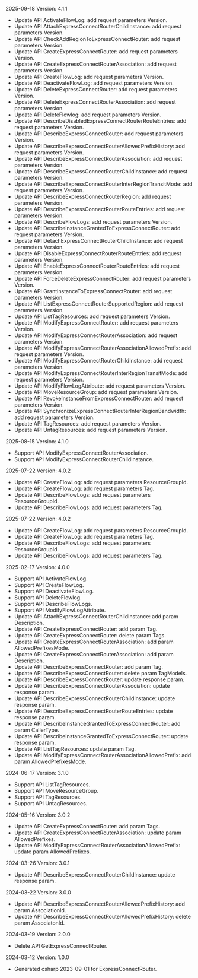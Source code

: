 2025-09-18 Version: 4.1.1
- Update API ActivateFlowLog: add request parameters Version.
- Update API AttachExpressConnectRouterChildInstance: add request parameters Version.
- Update API CheckAddRegionToExpressConnectRouter: add request parameters Version.
- Update API CreateExpressConnectRouter: add request parameters Version.
- Update API CreateExpressConnectRouterAssociation: add request parameters Version.
- Update API CreateFlowLog: add request parameters Version.
- Update API DeactivateFlowLog: add request parameters Version.
- Update API DeleteExpressConnectRouter: add request parameters Version.
- Update API DeleteExpressConnectRouterAssociation: add request parameters Version.
- Update API DeleteFlowlog: add request parameters Version.
- Update API DescribeDisabledExpressConnectRouterRouteEntries: add request parameters Version.
- Update API DescribeExpressConnectRouter: add request parameters Version.
- Update API DescribeExpressConnectRouterAllowedPrefixHistory: add request parameters Version.
- Update API DescribeExpressConnectRouterAssociation: add request parameters Version.
- Update API DescribeExpressConnectRouterChildInstance: add request parameters Version.
- Update API DescribeExpressConnectRouterInterRegionTransitMode: add request parameters Version.
- Update API DescribeExpressConnectRouterRegion: add request parameters Version.
- Update API DescribeExpressConnectRouterRouteEntries: add request parameters Version.
- Update API DescribeFlowLogs: add request parameters Version.
- Update API DescribeInstanceGrantedToExpressConnectRouter: add request parameters Version.
- Update API DetachExpressConnectRouterChildInstance: add request parameters Version.
- Update API DisableExpressConnectRouterRouteEntries: add request parameters Version.
- Update API EnableExpressConnectRouterRouteEntries: add request parameters Version.
- Update API ForceDeleteExpressConnectRouter: add request parameters Version.
- Update API GrantInstanceToExpressConnectRouter: add request parameters Version.
- Update API ListExpressConnectRouterSupportedRegion: add request parameters Version.
- Update API ListTagResources: add request parameters Version.
- Update API ModifyExpressConnectRouter: add request parameters Version.
- Update API ModifyExpressConnectRouterAssociation: add request parameters Version.
- Update API ModifyExpressConnectRouterAssociationAllowedPrefix: add request parameters Version.
- Update API ModifyExpressConnectRouterChildInstance: add request parameters Version.
- Update API ModifyExpressConnectRouterInterRegionTransitMode: add request parameters Version.
- Update API ModifyFlowLogAttribute: add request parameters Version.
- Update API MoveResourceGroup: add request parameters Version.
- Update API RevokeInstanceFromExpressConnectRouter: add request parameters Version.
- Update API SynchronizeExpressConnectRouterInterRegionBandwidth: add request parameters Version.
- Update API TagResources: add request parameters Version.
- Update API UntagResources: add request parameters Version.


2025-08-15 Version: 4.1.0
- Support API ModifyExpressConnectRouterAssociation.
- Support API ModifyExpressConnectRouterChildInstance.


2025-07-22 Version: 4.0.2
- Update API CreateFlowLog: add request parameters ResourceGroupId.
- Update API CreateFlowLog: add request parameters Tag.
- Update API DescribeFlowLogs: add request parameters ResourceGroupId.
- Update API DescribeFlowLogs: add request parameters Tag.


2025-07-22 Version: 4.0.2
- Update API CreateFlowLog: add request parameters ResourceGroupId.
- Update API CreateFlowLog: add request parameters Tag.
- Update API DescribeFlowLogs: add request parameters ResourceGroupId.
- Update API DescribeFlowLogs: add request parameters Tag.


2025-02-17 Version: 4.0.0
- Support API ActivateFlowLog.
- Support API CreateFlowLog.
- Support API DeactivateFlowLog.
- Support API DeleteFlowlog.
- Support API DescribeFlowLogs.
- Support API ModifyFlowLogAttribute.
- Update API AttachExpressConnectRouterChildInstance: add param Description.
- Update API CreateExpressConnectRouter: add param Tag.
- Update API CreateExpressConnectRouter: delete param Tags.
- Update API CreateExpressConnectRouterAssociation: add param AllowedPrefixesMode.
- Update API CreateExpressConnectRouterAssociation: add param Description.
- Update API DescribeExpressConnectRouter: add param Tag.
- Update API DescribeExpressConnectRouter: delete param TagModels.
- Update API DescribeExpressConnectRouter: update response param.
- Update API DescribeExpressConnectRouterAssociation: update response param.
- Update API DescribeExpressConnectRouterChildInstance: update response param.
- Update API DescribeExpressConnectRouterRouteEntries: update response param.
- Update API DescribeInstanceGrantedToExpressConnectRouter: add param CallerType.
- Update API DescribeInstanceGrantedToExpressConnectRouter: update response param.
- Update API ListTagResources: update param Tag.
- Update API ModifyExpressConnectRouterAssociationAllowedPrefix: add param AllowedPrefixesMode.


2024-06-17 Version: 3.1.0
- Support API ListTagResources.
- Support API MoveResourceGroup.
- Support API TagResources.
- Support API UntagResources.


2024-05-16 Version: 3.0.2
- Update API CreateExpressConnectRouter: add param Tags.
- Update API CreateExpressConnectRouterAssociation: update param AllowedPrefixes.
- Update API ModifyExpressConnectRouterAssociationAllowedPrefix: update param AllowedPrefixes.


2024-03-26 Version: 3.0.1
- Update API DescribeExpressConnectRouterChildInstance: update response param.


2024-03-22 Version: 3.0.0
- Update API DescribeExpressConnectRouterAllowedPrefixHistory: add param AssociationId.
- Update API DescribeExpressConnectRouterAllowedPrefixHistory: delete param AssociatonId.


2024-03-19 Version: 2.0.0
- Delete API GetExpressConnectRouter.


2024-03-12 Version: 1.0.0
- Generated csharp 2023-09-01 for ExpressConnectRouter.

